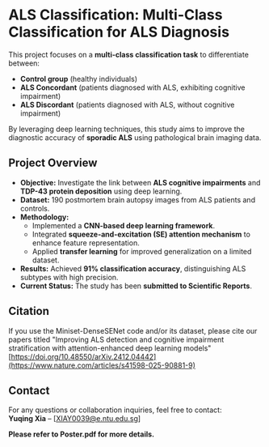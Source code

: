 # **ALS Classification: Multi-Class Classification for ALS Diagnosis**  

This project focuses on a **multi-class classification task** to differentiate between:  
- **Control group** (healthy individuals)  
- **ALS Concordant** (patients diagnosed with ALS, exhibiting cognitive impairment)  
- **ALS Discordant** (patients diagnosed with ALS, without cognitive impairment)  

By leveraging deep learning techniques, this study aims to improve the diagnostic accuracy of **sporadic ALS** using pathological brain imaging data.

## **Project Overview**  
- **Objective:** Investigate the link between **ALS cognitive impairments** and **TDP-43 protein deposition** using deep learning.  
- **Dataset:** 190 postmortem brain autopsy images from ALS patients and controls.  
- **Methodology:**  
  - Implemented a **CNN-based deep learning framework**.  
  - Integrated **squeeze-and-excitation (SE) attention mechanism** to enhance feature representation.  
  - Applied **transfer learning** for improved generalization on a limited dataset.  
- **Results:** Achieved **91% classification accuracy**, distinguishing ALS subtypes with high precision.  
- **Current Status:** The study has been **submitted to Scientific Reports**.  

## **Citation**  
If you use the Miniset-DenseSENet code and/or its dataset, please cite our papers titled "Improving ALS detection and cognitive impairment stratification with attention-enhanced deep learning models" [https://doi.org/10.48550/arXiv.2412.04442](https://www.nature.com/articles/s41598-025-90881-9)

## **Contact**  
For any questions or collaboration inquiries, feel free to contact:  
**Yuqing Xia** – [XIAY0039@e.ntu.edu.sg]  

**Please refer to Poster.pdf for more details.**
